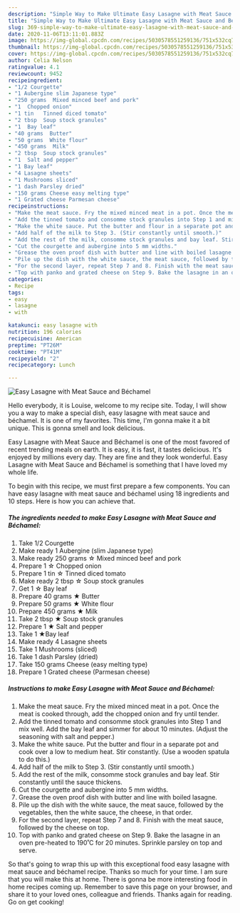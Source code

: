 ```yaml
---
description: "Simple Way to Make Ultimate Easy Lasagne with Meat Sauce and Béchamel"
title: "Simple Way to Make Ultimate Easy Lasagne with Meat Sauce and Béchamel"
slug: 369-simple-way-to-make-ultimate-easy-lasagne-with-meat-sauce-and-bechamel
date: 2020-11-06T13:11:01.883Z
image: https://img-global.cpcdn.com/recipes/5030578551259136/751x532cq70/easy-lasagne-with-meat-sauce-and-bechamel-recipe-main-photo.jpg
thumbnail: https://img-global.cpcdn.com/recipes/5030578551259136/751x532cq70/easy-lasagne-with-meat-sauce-and-bechamel-recipe-main-photo.jpg
cover: https://img-global.cpcdn.com/recipes/5030578551259136/751x532cq70/easy-lasagne-with-meat-sauce-and-bechamel-recipe-main-photo.jpg
author: Celia Nelson
ratingvalue: 4.1
reviewcount: 9452
recipeingredient:
- "1/2 Courgette"
- "1 Aubergine slim Japanese type"
- "250 grams  Mixed minced beef and pork"
- "1  Chopped onion"
- "1 tin   Tinned diced tomato"
- "2 tbsp  Soup stock granules"
- "1  Bay leaf"
- "40 grams  Butter"
- "50 grams  White flour"
- "450 grams  Milk"
- "2 tbsp  Soup stock granules"
- "1  Salt and pepper"
- "1 Bay leaf"
- "4 Lasagne sheets"
- "1 Mushrooms sliced"
- "1 dash Parsley dried"
- "150 grams Cheese easy melting type"
- "1 Grated cheese Parmesan cheese"
recipeinstructions:
- "Make the meat sauce. Fry the mixed minced meat in a pot. Once the meat is cooked through, add the chopped onion and fry until tender."
- "Add the tinned tomato and consomme stock granules into Step 1 and mix well. Add the bay leaf and simmer for about 10 minutes. (Adjust the seasoning with salt and pepper.)"
- "Make the white sauce. Put the butter and flour in a separate pot and cook over a low to medium heat. Stir constantly. (Use a wooden spatula to do this.)"
- "Add half of the milk to Step 3. (Stir constantly until smooth.)"
- "Add the rest of the milk, consomme stock granules and bay leaf. Stir constantly until the sauce thickens."
- "Cut the courgette and aubergine into 5 mm widths."
- "Grease the oven proof dish with butter and line with boiled lasagne."
- "Pile up the dish with the white sauce, the meat sauce, followed by the vegetables, then the white sauce, the cheese, in that order."
- "For the second layer, repeat Step 7 and 8. Finish with the meat sauce, followed by the cheese on top."
- "Top with panko and grated cheese on Step 9. Bake the lasagne in an oven pre-heated to 190˚C for 20 minutes. Sprinkle parsley on top and serve."
categories:
- Recipe
tags:
- easy
- lasagne
- with

katakunci: easy lasagne with 
nutrition: 196 calories
recipecuisine: American
preptime: "PT26M"
cooktime: "PT41M"
recipeyield: "2"
recipecategory: Lunch

---
```



![Easy Lasagne with Meat Sauce and Béchamel](https://img-global.cpcdn.com/recipes/5030578551259136/751x532cq70/easy-lasagne-with-meat-sauce-and-bechamel-recipe-main-photo.jpg)

Hello everybody, it is Louise, welcome to my recipe site. Today, I will show you a way to make a special dish, easy lasagne with meat sauce and béchamel. It is one of my favorites. This time, I'm gonna make it a bit unique. This is gonna smell and look delicious.



Easy Lasagne with Meat Sauce and Béchamel is one of the most favored of recent trending meals on earth. It is easy, it is fast, it tastes delicious. It's enjoyed by millions every day. They are fine and they look wonderful. Easy Lasagne with Meat Sauce and Béchamel is something that I have loved my whole life.


To begin with this recipe, we must first prepare a few components. You can have easy lasagne with meat sauce and béchamel using 18 ingredients and 10 steps. Here is how you can achieve that.

<!--inarticleads1-->

##### The ingredients needed to make Easy Lasagne with Meat Sauce and Béchamel:

1. Take 1/2 Courgette
1. Make ready 1 Aubergine (slim Japanese type)
1. Make ready 250 grams ☆ Mixed minced beef and pork
1. Prepare 1 ☆ Chopped onion
1. Prepare 1 tin  ☆ Tinned diced tomato
1. Make ready 2 tbsp ☆ Soup stock granules
1. Get 1 ☆ Bay leaf
1. Prepare 40 grams ★ Butter
1. Prepare 50 grams ★ White flour
1. Prepare 450 grams ★ Milk
1. Take 2 tbsp ★ Soup stock granules
1. Prepare 1 ★ Salt and pepper
1. Take 1 ★Bay leaf
1. Make ready 4 Lasagne sheets
1. Take 1 Mushrooms (sliced)
1. Take 1 dash Parsley (dried)
1. Take 150 grams Cheese (easy melting type)
1. Prepare 1 Grated cheese (Parmesan cheese)




<!--inarticleads2-->

##### Instructions to make Easy Lasagne with Meat Sauce and Béchamel:

1. Make the meat sauce. Fry the mixed minced meat in a pot. Once the meat is cooked through, add the chopped onion and fry until tender.
1. Add the tinned tomato and consomme stock granules into Step 1 and mix well. Add the bay leaf and simmer for about 10 minutes. (Adjust the seasoning with salt and pepper.)
1. Make the white sauce. Put the butter and flour in a separate pot and cook over a low to medium heat. Stir constantly. (Use a wooden spatula to do this.)
1. Add half of the milk to Step 3. (Stir constantly until smooth.)
1. Add the rest of the milk, consomme stock granules and bay leaf. Stir constantly until the sauce thickens.
1. Cut the courgette and aubergine into 5 mm widths.
1. Grease the oven proof dish with butter and line with boiled lasagne.
1. Pile up the dish with the white sauce, the meat sauce, followed by the vegetables, then the white sauce, the cheese, in that order.
1. For the second layer, repeat Step 7 and 8. Finish with the meat sauce, followed by the cheese on top.
1. Top with panko and grated cheese on Step 9. Bake the lasagne in an oven pre-heated to 190˚C for 20 minutes. Sprinkle parsley on top and serve.




So that's going to wrap this up with this exceptional food easy lasagne with meat sauce and béchamel recipe. Thanks so much for your time. I am sure that you will make this at home. There is gonna be more interesting food in home recipes coming up. Remember to save this page on your browser, and share it to your loved ones, colleague and friends. Thanks again for reading. Go on get cooking!
